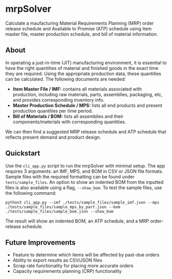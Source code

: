 # mrpSolver

Calculate a maufacturing Material Requirements Planning (MRP) order release schedule and Available to Promise (ATP) schedule using item master file, master production schedule, and bill of material information.

## About

In operating a just-in-time (JIT) manufacturing environment, it is essential to have the right quantities of material and finished goods in the exact time they are required. Using the appropriate production data, these quantities can be calculated. The following documents are needed:
+ **Item Master File / IMF:** contains all materials associated with production, including raw materials, parts, assemblies, packaging, etc, and provides corresponding inventory info.
+ **Master Production Schedule / MPS:** lists all end products and present production quantities per time period.
+ **Bill of Materials / BOM:** lists all assemblies and their components/materials with corresponding quantities.

We can then find a suggested MRP release schedule and ATP schedule that reflects present demand and product design.

## Quickstart

Use the `cli_app.py` script to run the mrpSolver with minimal setup. The app requires 3 arguments: an IMF, MPS, and BOM in CSV or JSON file formats. Sample files with the required formatting can be found under `tests/sample_files`. An option to show an indented BOM from the inputted files is also available using a flag, `--show_bom`. To test the sample files, use the following command:

    python3 cli_app.py --imf ./tests/sample_files/sample_imf.json --mps ./tests/sample_files/sample_mps_by_part.json --bom ./tests/sample_files/sample_bom.json --show_bom

The result will show an indented BOM, an ATP schedule, and a MRP order-release schedule.

## Future Improvements

+ Feature to determine which items will be affected by past-due orders
+ Ability to export results as CSV/JSON files
+ Scrap rate functionality for placing more accurate orders
+ Capacity requirements planning (CRP) functionality
